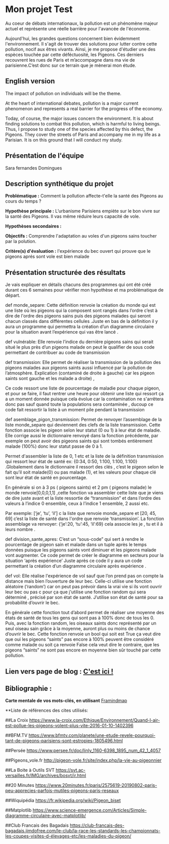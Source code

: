 # Mon projet Test


Au coeur de débats internationaux, la pollution est un phénomène majeur actuel et représente une réelle barrière pour l'avancée de l'économie.

Aujourd'hui, les grandes questions concernent bien évidemment l'environnement. Il s'agit de trouver des solutions pour lutter contre cette pollution, nocif aux êtres vivants. Ainsi, je me propose d'étudier une des espèces touchée par cette déféctuosité, les Pigeons. Ces derniers recouvrent les rues de Paris et m’accompagne dans ma vie de parisienne.C’est donc sur ce terrain que je mènerai mon étude. 

## English version


The impact of pollution on individuals will be the theme.

At the heart of international debates, pollution is a major current phenomenon and represents a real barrier for the progress of the economy.

Today, of course, the major issues concern the environment. It is about finding solutions to combat this pollution, which is harmful to living beings. Thus, I propose to study one of the species affected by this defect, the Pigeons. They cover the streets of Paris and accompany me in my life as a Parisian. It is on this ground that I will conduct my study.

## Présentation de l'équipe

Sara fernandes Domingues 

## Description synthétique du projet

**Problématique :** Comment la pollution affecte-t'elle la santé des Pigeons au cours du temps ?

**Hypothèse principale :** L’urbanisme Parisiens empiète sur le bon vivre sur la santé des Pigeons.
Il vas même réduire leurs capacité de vole.


**Hypothèses secondaires :** 

**Objectifs :** Comprendre l'adaptation au voles d'un pigeons sains toucher par la polution.

**Critère(s) d'évaluation :** l'expérience du bec ouvert qui prouve que le pigeons aprés sont vole est bien malade 

## Présentation structurée des résultats

Je vais expliquer en détails  chacuns des programmes qui ont été créé durant ces 6 semaines pour vérifier mon hypothèse et ma problématique de départ. 

def monde_separe: Cette définition  renvoie la création du monde qui est une liste où les pigeons qui la composent sont rangés dans l’ordre c’est à dire de l'ordre des pigeons sains puis des pigeons malades qui seront chacun classés dans différentes cellules .Juste en bas de la définition il y aura un programme qui permettra la création d’un diagramme circulaire pour la situation avant l’expérience qui vas être lancé .

def vulnérable: Elle renvoie l’indice du dernière pigeons sains qui serait situé le plus près d’un pigeons malade on peut le qualifier de sous code permettant de contribuer au code de transmission   


def transmission: Elle permet de réaliser la transmission de la pollution des pigeons malades aux pigeons saints aussi influencé par la pollution de l’atmosphère.
Explication (contaminé de droite à gauche) car les pigeon saints sont  gauche et les malade a droite) , 

Ce code ressort une liste de pourcentage de maladie pour chaque pigeon, et pour se faire, il faut rentrer une heure pour obtenir une liste qui ressort ça a un moment donnée  puisque cela évolue car la contamination ne s'arrêtera donc pas  sauf quand toute la populations sera  contaminée ,  ducoup ce code  fait ressortir la liste à un moment pile pendant la transmission  

def asemblage_pigon_transmission: 
Permet de renvoyer l’assemblage de la liste monde_separe qui deviennent des clefs  de la liste transmission. Cette fonction associe les pigeon selon leur statut (0 ou 1) à leur état de maladie.
Elle  corrige aussi le dictionnaire  renvoyé dans la fonction précédente, par exemple on peut avoir des pigeons saints qui sont tombés entièrement malade (100%) donc leur statut passe de 0 à 1.

Permet d'assembler la liste de 0, 1 etc et la liste de la définition transmission qui ressort leur état de santé    ex: {0:34, 0:50, 1:100, 1:100, 1:100}  .Globalement dans  le dictionnaire il ressort  des clés , c’est  le pigeon selon le fait qu’il soit malade(0) ou pas malade (1), et les valeurs pour chaque clé sont  leur état de santé en pourcentage. 

En générale  si on à 3 ps ( pigeons saints) et 2 pm ( pigeons malade) le monde renvoie[0,0,0,1,1] ,cette fonction  va assembler cette liste que je viens de dire juste avant et la liste  ressortie de “transmission” et dans l’ordre des valeurs à l’indice 0 ensemble, ceux à l’indice 1 ensemble, 2 aussi etc.

Par exemple: [‘je’, ‘tu’, ‘il’] c la liste que renvoie monde_separe
et [20, 45, 69] c’est la liste de santé dans l'ordre que renvoie ‘transmission’.
La fonction assemblage va renvoyer: {‘je’:20, ‘tu’:45, ‘il’:69} cela associe les je , tu et il à leurs nombre .  


def division_sante_apres: C’est un “sous-code” qui sert à rendre le pourcentage de pigeon sain et malade dans un tuple après le temps données  puisque les pigeons saints vont diminuer et les pigeons malade vont augmenter. Ce code permet de créer le diagramme en secteurs pour la situation ‘après expérience’ 
Juste après ce code il y aura un code permettant la création d’un diagramme circulaire après expérience .
	
def vol: Elle réalise  l'expérience de vol sauf que l’on prend pas on compte la distance mais bien l’ouverture de leur bec. Celle-ci utilise une fonction aléatoire (‘random’) car on peut pas prévoir dans la vrai vie si ils vont ouvrir leur bec ou pas c pour  ça que j'utilise une fonction random qui sera déterminé ,  précisé par son état de santé.   J’utilise son état de santé pour sa probabilité d’ouvrir le bec.

En générale cette fonction tout  d’abord permet de réaliser  une moyenne des états de santé de tous les gens qui sont pas à 100% donc de tous les 0.
Puis, avec la fonction random, les oiseaux saints donc représenté par un seul oiseau sain grâce à la moyenne, auront plus ou moins de chance d’ouvrir le bec.
Cette fonction renvoie un bool qui soit est True ça veut dire que oui les pigeons “saints” pas encore à 100%  peuvent être considéré comme malade ou soit ça renvoie False cela veut dire le contraire, que les pigeons “saints” ne sont pas encore en moyenne bien sûr  touché par cette  pollution.


## Lien vers page de blog : <a href="blog.html"> C'est ici ! </a>

## Bibliographie :

**Carte mentale de vos mots-clés, en utilisant** <a href="https://cdn.discordapp.com/attachments/692016757057126430/701066705471930408/unknown.png">Framindmap </a> 

**Liste de références des cites utilisés:

##La Croix
https://www.la-croix.com/Ethique/Environnement/Quand-l-air-est-pollue-les-pigeons-volent-plus-vite-2016-01-10-1402396

##BFM.TV
https://www.bfmtv.com/planete/une-etude-revele-pourquoi-tant-de-pigeons-parisiens-sont-estropies-1805496.html

##Persée
https://www.persee.fr/doc/linly_1160-6398_1895_num_42_1_4057

##Pigeons_vole.fr
http://pigeon-vole.fr/site/index.php/la-vie-au-pigeonnier

##La Boite à Outils SVT
https://svt.ac-versailles.fr/IMG/archives/bosvt/ir.html

##20 Minutes
https://www.20minutes.fr/paris/2575619-20190802-paris-peu-apprecies-parfois-mutiles-pigeons-paris-reseaux

##Wiquipédia 
https://fr.wikipedia.org/wiki/Pigeon_biset

##Matplotlib
https://www.science-emergence.com/Articles/Simple-diagramme-circulaire-avec-matplotlib/

##Club Francais des Bagadais 
https://club-francais-des-bagadais.jimdofree.com/le-club/la-race-les-standards-les-championnats-les-coupes-visites-d-élevages-etc/les-maladies-du-pigeon/




